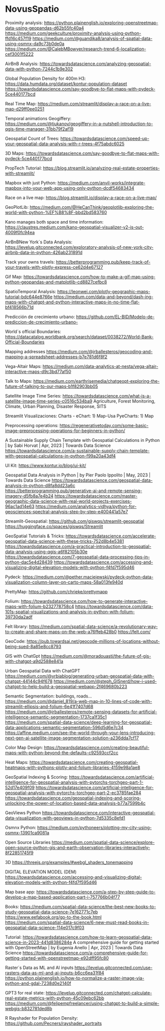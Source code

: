 # NovusSpatio

Proximity analysis:
https://python.plainenglish.io/exploring-openstreetmap-data-using-geopandas-d62b55fc40a4
https://medium.com/geekculture/proximity-analysis-using-python-ffd16c457f19
https://medium.com/@guandika8/analysis-of-spatial-data-using-osmnx-da9c73b0de0a
https://medium.com/@CalebMBowyer/research-trend-6-localization-cef3001f5222

AirBnB Analysis:
https://towardsdatascience.com/analyzing-geospatial-data-with-python-7244c1b9e302

Global Population Density for 400m H3: https://data.humdata.org/dataset/kontur-population-dataset
https://towardsdatascience.com/say-goodbye-to-flat-maps-with-pydeck-5ce440177bcd

Real Time Map:
https://medium.com/streamlit/display-a-race-on-a-live-map-d29ff0ee0251

Temporal animations Geogiffery:
https://medium.com/@tjukanov/geogiffery-in-a-nutshell-introduction-to-qgis-time-manager-31bb79f2af19

Geospatial Count of Trees: https://towardsdatascience.com/speed-up-your-geospatial-data-analysis-with-r-trees-4f75abdc6025

3D Maps:
https://towardsdatascience.com/say-goodbye-to-flat-maps-with-pydeck-5ce440177bcd

PropTech Tutorial:
https://blog.streamlit.io/analyzing-real-estate-properties-with-streamlit/

Mapbox with just Python:
https://medium.com/anvil-works/integrate-mapbox-into-your-web-app-using-only-python-dcdf54683434

Race on a live map:
https://blog.streamlit.io/display-a-race-on-a-live-map/

GeoPlotLib:
https://medium.com/@HeCanThink/geoplotlib-exploring-the-world-with-python-%EF%B8%8F-bbd2bd583760

Kano manages both space and time information:
https://claustres.medium.com/kano-geospatial-visualizer-v2-is-out-4009f0fc94ea

AirBnBNew York´s Data Analysis:
https://levelup.gitconnected.com/exploratory-analysis-of-new-york-city-airbnb-data-in-python-426ab231891d

Track your owns travels: https://betterprogramming.pub/keep-track-of-your-travels-with-plotly-express-ce62d4e67127

Gif Map:
https://towardsdatascience.com/how-to-make-a-gif-map-using-python-geopandas-and-matplotlib-cd8827cefbc8

SpatioTemporal Analysis:
https://leonwei.com/plotly-geographic-maps-tutorial-bdc644e8766e
https://medium.com/data-and-beyond/dash-ing-maps-with-chatgpt-and-python-interactive-maps-in-no-time-flat-bf418566b71d

Predicción de crecimiento urbano:
https://github.com/EL-BID/Modelo-de-prediccion-de-crecimiento-urbano-

World´s official Boundaries:
https://datacatalog.worldbank.org/search/dataset/0038272/World-Bank-Official-Boundaries

Mapping addresses
https://medium.com/@jrballesteros/geocoding-and-mapping-a-spreadsheet-addresses-b7e781d6f8f2

Vega-Altair Maps:
https://medium.com/data-analytics-at-nesta/vega-altair-interactive-maps-d9c3bd77af50

Talk to Maps:
https://medium.com/earthrisemedia/chatgeopt-exploring-the-future-of-talking-to-our-maps-b1f82903bb05

Satellite Image Time Series: https://towardsdatascience.com/what-is-a-satellite-image-time-series-c0516c534ba9 Agriculture, Forest Monitoring, Climate, Urban Planning, Disaster Response, SITS

Streamlit Visualizaciones:
Charts - eChart: 1) Map-Usa
PyeCharts: 1) Map

Preprocessing operations:
https://regenerativetoday.com/some-basic-image-preprocessing-operations-for-beginners-in-python/


A Sustainable Supply Chain Template with Geospatial Calculations in Python | by Sabi Horvat | Apr, 2023 | Towards Data Science
https://towardsdatascience.com/a-sustainable-supply-chain-template-with-geospatial-calculations-in-python-f99a20a43df4

UI Kit:
https://www.kontur.io/blog/ui-kit/

Geospatial Data Analysis in Python | by Pier Paolo Ippolito | May, 2023 | Towards Data Science
https://towardsdatascience.com/geospatial-data-analysis-in-python-d8fa8dd23a6c
https://betterprogramming.pub/generative-ai-and-remote-sensing-imagery-d5fb8a7e4b24
https://towardsdatascience.com/master-geographic-data-science-with-real-world-projects-exercises-96ac1ad14e63
https://medium.com/analytics-vidhya/python-for-geosciences-spectral-analysis-step-by-step-e400441a57e7

Streamlit-Geospatial:
https://github.com/giswqs/streamlit-geospatial
https://huggingface.co/spaces/giswqs/Streamlit

GeoSpatial Tutorials & Tricks:
https://towardsdatascience.com/accelerate-geospatial-data-science-with-these-tricks-752d8b4e5381
https://towardsdatascience.com/a-practical-introduction-to-geospatial-data-analysis-using-qgis-a6f82105b30e
https://towardsdatascience.com/7-geospatial-data-processing-tips-in-python-dac5e4d28439
https://towardsdatascience.com/accessing-and-visualizing-digital-elevation-models-with-python-f4fd7f595d46


Pydeck:
https://medium.com/@pether.maciejewski/pydeck-python-data-visualization-column-layer-on-carto-maps-58a013fe940d

PrettyMap:
https://github.com/chrieke/prettymapp

Folium: 
https://towardsdatascience.com/how-to-generate-interactive-maps-with-folium-b232778758c4
https://towardsdatascience.com/data-101s-spatial-visualizations-and-analysis-in-python-with-folium-39730da2adf

Felt library:
https://medium.com/spatial-data-science/a-revolutionary-way-to-create-and-share-maps-on-the-web-a76ffeb428b0
https://felt.com/

GeoCode:
https://pub.towardsai.net/geocode-millions-of-locations-without-being-sued-8a85e8cc8793

GIS with ChatGpt
https://medium.com/@moradouasti/the-future-of-gis-with-chatgpt-a9d2588e841a


Urban Geospatial Data with ChatGPT
https://medium.com/@yrbiablog/generating-urban-geospatial-data-with-chatgpt-44144c94f678
https://medium.com/@steph_GISnerd/how-i-used-chatgpt-to-help-build-a-geospatial-webapp-2f469680b223

Semantic Segmentation: buildings, roads...
https://medium.com/@daniel_819/a-web-map-in-10-lines-of-code-with-streamlit-ellipsis-and-folium-6e41f7407d68
https://medium.com/@jrballesteros/remote-sensing-datasets-for-artificial-intelligence-semantic-segmentation-1737ca1f35c1
https://medium.com/spatial-data-science/deep-learning-for-geospatial-data-applications-semantic-segmentation-596d5d6e7c34
https://affine.medium.com/see-the-world-through-your-lens-introducing-next-gen-ai-satellite-image-segmentation-solution-a236dda7cf17

Color Map Design:
https://towardsdatascience.com/creating-beautiful-maps-with-python-beyond-the-defaults-c92593ccf2cc

Heat Maps:
https://towardsdatascience.com/creating-geospatial-heatmaps-with-pythons-plotly-and-folium-libraries-4159e98a1ae8

GeoSpatial Indexing & Scoring:
https://towardsdatascience.com/artificial-intelligence-for-geospatial-analysis-with-pytorchs-torchgeo-part-1-52d17e409f09
https://towardsdatascience.com/artificial-intelligence-for-geospatial-analysis-with-pytorchs-torchgeo-part-2-ec3785fae284
https://towardsdatascience.com/geospatial-indexing-and-scoring-unlocking-the-power-of-location-based-data-analysis-b77a7599b4c

GeoViews Python
https://towardsdatascience.com/interactive-geospatial-data-visualization-with-geoviews-in-python-7d5335c8efd1

Osmnx Python:
https://medium.com/pythoneers/plotting-my-city-using-osmnx-13901ca9081a

Open Source Libraries
https://medium.com/spatial-data-science/explore-open-source-python-gis-and-earth-observation-libraries-interactively-8f22851745f9

3D
https://threejs.org/examples/#webgl_shaders_tonemapping

DIGITAL ELEVATION MODEL (DEM)
https://towardsdatascience.com/accessing-and-visualizing-digital-elevation-models-with-python-f4fd7f595d46

Map base app:
https://towardsdatascience.com/a-step-by-step-guide-to-develop-a-map-based-application-part-i-757766b04f77

Books:
https://medium.com/spatial-data-science/the-best-new-books-to-study-geospatial-data-science-7e162771c7eb
https://www.eefabook.org/go-to-the-book.html
https://medium.com/spatial-data-science/6-new-must-read-books-in-geospatial-data-science-114e017c9f03

Tutorial:
https://towardsdatascience.com/how-to-learn-geospatial-data-science-in-2023-441d8386284e
A comprehensive guide for getting started with OpenStreetMap | by Eugenia Anello | Apr, 2023 | Towards Data Science
https://towardsdatascience.com/a-comprehensive-guide-for-getting-started-with-openstreetmap-e92dff95fc80

Raster´s Data as ML and AI inputs
https://levelup.gitconnected.com/use-rasters-data-as-ml-and-ai-inputs-b6cc6ea31f84
https://python.plainenglish.io/how-to-normalize-a-raster-image-via-python-and-gdal-7238d0e2140f

GPT3 for real state:
https://levelup.gitconnected.com/chatgpt-calculate-real-estate-metrics-with-python-45c09ebc62bb
https://medium.com/@felipempfreelancer/using-chatgpt-to-build-a-simple-webgis-b832781ded8b

R Rayshader for Population Density:
https://github.com/Pecners/rayshader_portraits
